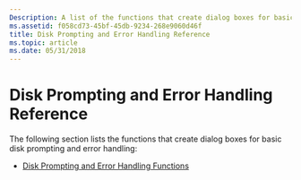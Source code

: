 ```yaml
---
Description: A list of the functions that create dialog boxes for basic disk prompting and error handling.
ms.assetid: f058cd73-45bf-45db-9234-268e9060d46f
title: Disk Prompting and Error Handling Reference
ms.topic: article
ms.date: 05/31/2018
---
```


# Disk Prompting and Error Handling Reference

The following section lists the functions that create dialog boxes for basic disk prompting and error handling:

-   [Disk Prompting and Error Handling Functions](disk-prompting-and-error-handling-functions.md)

 

 



